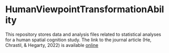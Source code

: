 # HumanViewpointTransformationAbility
This repository stores data and analysis files related to statistical analyses for a human spatial cognition study. The link to the journal article (He, Chrastil, & Hegarty, 2022) is available [online](https://www.frontiersin.org/articles/10.3389/frvir.2022.971502/full)
